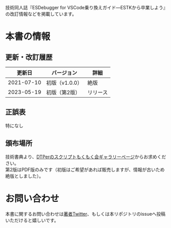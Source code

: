 技術同人誌『ESDebugger for VSCode乗り換えガイド―ESTKから卒業しよう』の改訂情報などを掲載しています。  

# 本書の情報
## 更新・改訂履歴
更新日|バージョン|詳細
--|--|--
2021-07-10|初版（v1.0.0）|絶版
2023-05-19|初版（第2版）|リリース

## 正誤表
特になし
## 頒布場所
技術書典より、[DTPerのスクリプトもくもく会ギャラリーページ](https://techbookfest.org/organization/252080002)からお求めください。  
第2版はPDF版のみです（初版はご希望があれば販売しますが、情報が古いため絶版としました）。  
# お問い合わせ
本書に関するお問い合わせは[著者Twitter](https://twitter.com/Uske_S)、もしくは本リポジトリのissueへ投稿いただけると嬉しいです。
